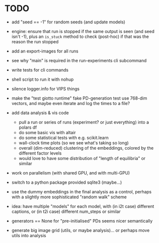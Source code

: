 # TODO

- add "seed == -1" for random seeds (and update models)

- engine: ensure that run is stopped if the same output is seen (and seed isn't
  -1), plus an `is_stuck` method to check (post-hoc) if that was the reason the
  run stopped

- add an export-images for all runs

- see why "main" is required in the run-experiments cli subcommand

- write tests for cli commands

- shell script to run it with nohup

- silence logger.info for VIPS things

- make the "test giotto runtime" fake PD-generation test use 768-dim vectors,
  and maybe even iterate and log the times to a file?

- add data analysis & vis code

  - pull a run or series of runs (experiment? or just everything) into a polars
    df
  - do some basic vis with altair
  - do some statistical tests with e.g. scikit.learn
  - wall-clock time plots (so we see what's taking so long)
  - overall (dim-reduced) clustering of the embeddings, colored by the different
    factor levels
  - would love to have some distribution of "length of equilibria" or similar

- work on parallelism (with shared GPU, and with multi-GPU)

- switch to a python package provided sqlite3 (maybe...)

- use the dummy embeddings in the final analysis as a control, perhaps with a
  slightly more sophisticated "random walk" scheme

- idea: have multiple "models" for each model, with (in i2t case) different
  captions, or (in t2i case) different num_steps or similar

- generators == None for "pre-initialised" PDs seems nicer semantically

- generate big image grid (utils, or maybe analysis)... or perhaps move utils
  into analysis
